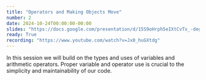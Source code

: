 ```yaml
---
title: "Operators and Making Objects Move"
number: 2
date: 2024-10-24T00:00:00-00:00
slides: "https://docs.google.com/presentation/d/15S9oHrph5eIXtCvTx_-degEuNa3oNTftBAOEhtVcjJ8/edit?usp=sharing"
ready: True
recording: "https://www.youtube.com/watch?v=Jx0_huGXtdg"
---
```


In this session we will build on the types and uses of variables and arithmetic operators. Proper variable and operator use is crucial to the simplicity and maintainability of our code.
